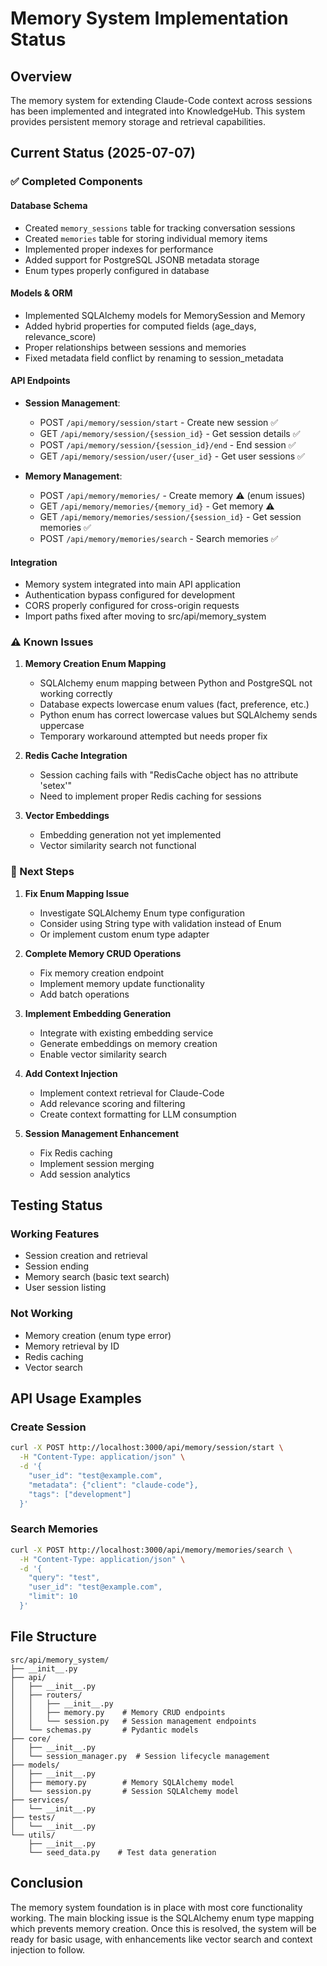 # Memory System Implementation Status

## Overview
The memory system for extending Claude-Code context across sessions has been implemented and integrated into KnowledgeHub. This system provides persistent memory storage and retrieval capabilities.

## Current Status (2025-07-07)

### ✅ Completed Components

#### Database Schema
- Created `memory_sessions` table for tracking conversation sessions
- Created `memories` table for storing individual memory items
- Implemented proper indexes for performance
- Added support for PostgreSQL JSONB metadata storage
- Enum types properly configured in database

#### Models & ORM
- Implemented SQLAlchemy models for MemorySession and Memory
- Added hybrid properties for computed fields (age_days, relevance_score)
- Proper relationships between sessions and memories
- Fixed metadata field conflict by renaming to session_metadata

#### API Endpoints
- **Session Management**:
  - POST `/api/memory/session/start` - Create new session ✅
  - GET `/api/memory/session/{session_id}` - Get session details ✅
  - POST `/api/memory/session/{session_id}/end` - End session ✅
  - GET `/api/memory/session/user/{user_id}` - Get user sessions ✅
  
- **Memory Management**:
  - POST `/api/memory/memories/` - Create memory ⚠️ (enum issues)
  - GET `/api/memory/memories/{memory_id}` - Get memory ⚠️
  - GET `/api/memory/memories/session/{session_id}` - Get session memories ✅
  - POST `/api/memory/memories/search` - Search memories ✅

#### Integration
- Memory system integrated into main API application
- Authentication bypass configured for development
- CORS properly configured for cross-origin requests
- Import paths fixed after moving to src/api/memory_system

### ⚠️ Known Issues

1. **Memory Creation Enum Mapping**
   - SQLAlchemy enum mapping between Python and PostgreSQL not working correctly
   - Database expects lowercase enum values (fact, preference, etc.)
   - Python enum has correct lowercase values but SQLAlchemy sends uppercase
   - Temporary workaround attempted but needs proper fix

2. **Redis Cache Integration**
   - Session caching fails with "RedisCache object has no attribute 'setex'"
   - Need to implement proper Redis caching for sessions

3. **Vector Embeddings**
   - Embedding generation not yet implemented
   - Vector similarity search not functional

### 🔧 Next Steps

1. **Fix Enum Mapping Issue**
   - Investigate SQLAlchemy Enum type configuration
   - Consider using String type with validation instead of Enum
   - Or implement custom enum type adapter

2. **Complete Memory CRUD Operations**
   - Fix memory creation endpoint
   - Implement memory update functionality
   - Add batch operations

3. **Implement Embedding Generation**
   - Integrate with existing embedding service
   - Generate embeddings on memory creation
   - Enable vector similarity search

4. **Add Context Injection**
   - Implement context retrieval for Claude-Code
   - Add relevance scoring and filtering
   - Create context formatting for LLM consumption

5. **Session Management Enhancement**
   - Fix Redis caching
   - Implement session merging
   - Add session analytics

## Testing Status

### Working Features
- Session creation and retrieval
- Session ending
- Memory search (basic text search)
- User session listing

### Not Working
- Memory creation (enum type error)
- Memory retrieval by ID
- Redis caching
- Vector search

## API Usage Examples

### Create Session
```bash
curl -X POST http://localhost:3000/api/memory/session/start \
  -H "Content-Type: application/json" \
  -d '{
    "user_id": "test@example.com",
    "metadata": {"client": "claude-code"},
    "tags": ["development"]
  }'
```

### Search Memories
```bash
curl -X POST http://localhost:3000/api/memory/memories/search \
  -H "Content-Type: application/json" \
  -d '{
    "query": "test",
    "user_id": "test@example.com",
    "limit": 10
  }'
```

## File Structure
```
src/api/memory_system/
├── __init__.py
├── api/
│   ├── __init__.py
│   ├── routers/
│   │   ├── __init__.py
│   │   ├── memory.py    # Memory CRUD endpoints
│   │   └── session.py   # Session management endpoints
│   └── schemas.py       # Pydantic models
├── core/
│   ├── __init__.py
│   └── session_manager.py  # Session lifecycle management
├── models/
│   ├── __init__.py
│   ├── memory.py        # Memory SQLAlchemy model
│   └── session.py       # Session SQLAlchemy model
├── services/
│   └── __init__.py
├── tests/
│   └── __init__.py
└── utils/
    ├── __init__.py
    └── seed_data.py    # Test data generation
```

## Conclusion
The memory system foundation is in place with most core functionality working. The main blocking issue is the SQLAlchemy enum type mapping which prevents memory creation. Once this is resolved, the system will be ready for basic usage, with enhancements like vector search and context injection to follow.